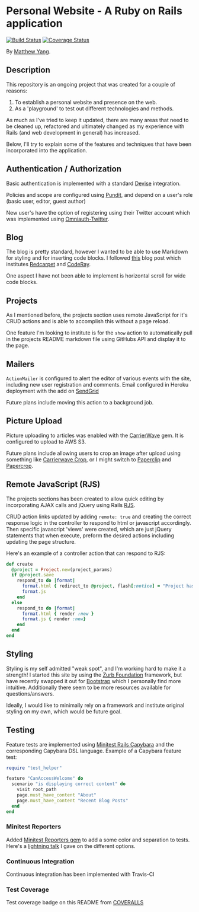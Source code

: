 # Personal Website - A Ruby on Rails application

[![Build Status](https://travis-ci.org/yang70/portfolio.svg?branch=master)](https://travis-ci.org/yang70/portfolio)
[![Coverage Status](https://coveralls.io/repos/yang70/portfolio/badge.svg?branch=master&service=github)](https://coveralls.io/github/yang70/portfolio?branch=master)

By [Matthew Yang](http://www.matthewgyang.com).

## Description
This repository is an ongoing project that was created for a couple of reasons:

1. To establish a personal website and presence on the web.
2. As a 'playground' to test out different technologies and methods.

As much as I've tried to keep it updated, there are many areas that need to be cleaned up, refactored and ultimately changed as my experience with Rails (and web development in general) has increased.

Below, I'll try to explain some of the features and techniques that have been incorporated into the application.

## Authentication / Authorization
Basic authentication is implemented with a standard [Devise](https://github.com/plataformatec/devise) integration.

Policies and scope are configured using [Pundit](https://github.com/elabs/pundit), and depend on a user's role (basic user, editor, guest author)

New user's have the option of registering using their Twitter account which was implemented using [Omniauth-Twitter](https://github.com/arunagw/omniauth-twitter).

## Blog
The blog is pretty standard, however I wanted to be able to use Markdown for styling and for inserting code blocks.  I followed [this](http://allfuzzy.tumblr.com/post/27314404412/markdown-and-code-syntax-highlighting-in-ruby-on) blog post which institutes [Redcarpet](https://github.com/vmg/redcarpet) and [CodeRay](https://github.com/rubychan/coderay).

One aspect I have not been able to implement is horizontal scroll for wide code blocks.

## Projects
As I mentioned before, the projects section uses remote JavaScript for it's CRUD actions and is able to accomplish this without a page reload.

One feature I'm looking to institute is for the `show` action to automatically pull in the projects README markdown file using GitHubs API and display it to the page.

## Mailers

`ActionMailer` is configured to alert the editor of various events with the site, including new user registration and comments.  Email configured in Heroku deployment with the add on [SendGrid](https://sendgrid.com/)

Future plans include moving this action to a background job.

## Picture Upload

Picture uploading to articles was enabled with the [CarrierWave](https://github.com/carrierwaveuploader/carrierwave) gem.  It is configured to upload to AWS S3.

Future plans include allowing users to crop an image after upload using something like [Carrierwave Crop](https://github.com/kirtithorat/carrierwave-crop/), or I might switch to [Paperclip](https://github.com/thoughtbot/paperclip) and [Papercrop](https://github.com/rsantamaria/papercrop).

## Remote JavaScript (RJS)
The projects sections has been created to allow quick editing by incorporating AJAX calls and jQuery using Rails [RJS](http://edgeguides.rubyonrails.org/working_with_javascript_in_rails.html).  

CRUD action links updated by adding `remote: true` and creating the correct response logic in the controller to respond to html or javascript accordingly.  Then specific javascript 'views' were created, which are just jQuery statements that when execute, preform the desired actions including updating the page structure.

Here's an example of a controller action that can respond to RJS:

```ruby
def create
  @project = Project.new(project_params)
  if @project.save
    respond_to do |format|
      format.html { redirect_to @project, flash[:notice] = "Project has been created." }
      format.js 
    end
  else
    respond_to do |format|
      format.html { render :new }
      format.js { render :new}
    end
  end
end
```

## Styling
Styling is my self admitted "weak spot", and I'm working hard to make it a strength!  I started this site by using the [Zurb Foundation](http://foundation.zurb.com/) framework, but have recently swapped it out for [Bootstrap](http://getbootstrap.com/) which I personally find more intuitive.  Additionally there seem to be more resources available for questions/answers.

Ideally, I would like to minimally rely on a framework and institute original styling on my own, which would be future goal.

## Testing
Feature tests are implemented using [Minitest Rails Capybara](https://github.com/blowmage/minitest-rails-capybara) and the corresponding Capybara DSL language.  Example of a Capybara feature test:

```ruby
require "test_helper"

feature "CanAccessWelcome" do
  scenario "is displaying correct content" do
    visit root_path
    page.must_have_content "About"
    page.must_have_content "Recent Blog Posts"
  end
end
```
### Minitest Reporters
Added [Minitest Reporters gem](https://github.com/kern/minitest-reporters) to add a some color and separation to tests.  Here's a [lightning talk](https://www.youtube.com/watch?v=lPu1GwS5QU0&list=PLgUnlWmteg8rV6qFZTs8xjpJVNGv1qt_s&index=41) I gave on the different options.

### Continuous Integration
Continuous integration has been implemented with Travis-CI

### Test Coverage

Test coverage badge on this README from [COVERALLS](https://coveralls.io/)